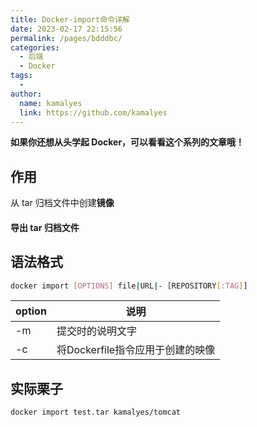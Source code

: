```yaml
---
title: Docker-import命令详解
date: 2023-02-17 22:15:56
permalink: /pages/bdddbc/
categories:
  - 后端
  - Docker
tags:
  - 
author: 
  name: kamalyes
  link: https://github.com/kamalyes
---
```

**如果你还想从头学起 Docker，可以看看这个系列的文章哦！**

## 作用

从 tar 归档文件中创建**镜像**

#### 导出 tar 归档文件

## 语法格式

```bash
docker import [OPTIONS] file|URL|- [REPOSITORY[:TAG]]
```

| option | 说明 |
|----|----|
-m | 提交时的说明文字
-c | 将Dockerfile指令应用于创建的映像

## 实际栗子

```bash
docker import test.tar kamalyes/tomcat
```
